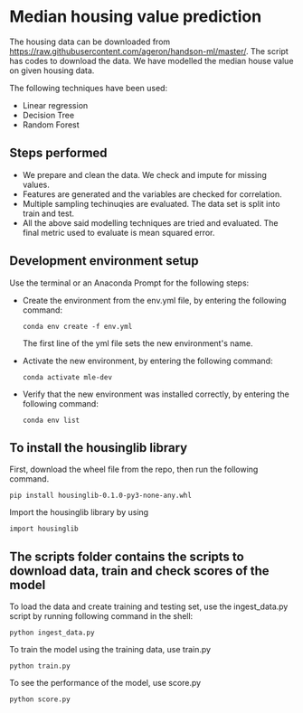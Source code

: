 # Median housing value prediction

The housing data can be downloaded from https://raw.githubusercontent.com/ageron/handson-ml/master/. The script has codes to download the data. We have modelled the median house value on given housing data. 

The following techniques have been used: 

 - Linear regression
 - Decision Tree
 - Random Forest

## Steps performed
 - We prepare and clean the data. We check and impute for missing values.
 - Features are generated and the variables are checked for correlation.
 - Multiple sampling techinuqies are evaluated. The data set is split into train and test.
 - All the above said modelling techniques are tried and evaluated. The final metric used to evaluate is mean squared error.

## Development environment setup
Use the terminal or an Anaconda Prompt for the following steps:

- Create the environment from the env.yml file, by entering the following command:
    ```
    conda env create -f env.yml
    ```
    The first line of the yml file sets the new environment's name.

- Activate the new environment, by entering the following command: 
    ```
    conda activate mle-dev
    ```
- Verify that the new environment was installed correctly, by entering the following command:
    ```
    conda env list
    ```


## To install the housinglib library
First, download the wheel file from the repo, then run the following command.
```
pip install housinglib-0.1.0-py3-none-any.whl
```
Import the housinglib library by using 
```
import housinglib
```

## The scripts folder contains the scripts to download data, train and check scores of the model
To load the data and create training and testing set, use the ingest_data.py script by running following command in the shell:
```
python ingest_data.py
```
To train the model using the training data, use train.py
```
python train.py
```
To see the performance of the model, use score.py
```
python score.py
```
